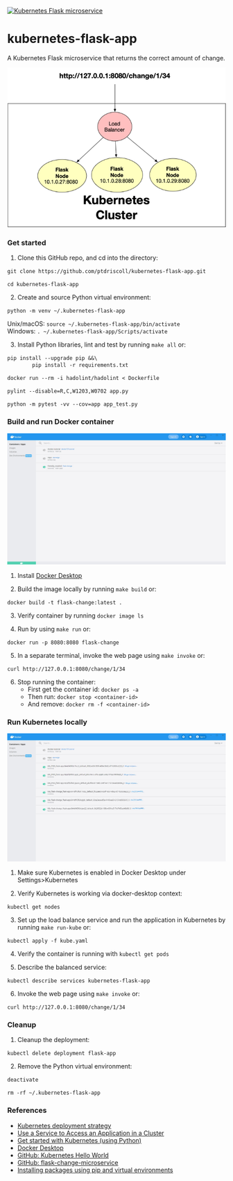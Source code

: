 [![Kubernetes Flask microservice](https://github.com/ptdriscoll/kubernetes-flask-app/actions/workflows/main.yml/badge.svg)](https://github.com/ptdriscoll/kubernetes-flask-app/actions/workflows/main.yml)

# kubernetes-flask-app
A Kubernetes Flask microservice that returns the correct amount of change.

<img src="img/Kubernetes-Cluster.png" width="675">

### Get started

1. Clone this GitHub repo, and cd into the directory:

```
git clone https://github.com/ptdriscoll/kubernetes-flask-app.git
```
```
cd kubernetes-flask-app
```

2. Create and source Python virtual environment:

```
python -m venv ~/.kubernetes-flask-app
```
Unix/macOS: `source ~/.kubernetes-flask-app/bin/activate`  
Windows: `. ~/.kubernetes-flask-app/Scripts/activate`

3. Install Python libraries, lint and test by running `make all` or:

```
pip install --upgrade pip &&\
		pip install -r requirements.txt
```
```
docker run --rm -i hadolint/hadolint < Dockerfile
```
```
pylint --disable=R,C,W1203,W0702 app.py
```
```
python -m pytest -vv --cov=app app_test.py
```

### Build and run Docker container

<img src="img/Docker-Desktop.jpg" width="675">

1. Install [Docker Desktop](https://www.docker.com/products/docker-desktop)

2. Build the image locally by running `make build` or:

```
docker build -t flask-change:latest . 
```

3. Verify container by running `docker image ls`

4. Run by using `make run` or:

```
docker run -p 8080:8080 flask-change
``` 

5. In a separate terminal, invoke the web page using `make invoke` or: 

```
curl http://127.0.0.1:8080/change/1/34
```

6. Stop running the container:
    - First get the container id: `docker ps -a`
	- Then run: `docker stop <container-id>`
	- And remove: `docker rm -f <container-id>`
	
### Run Kubernetes locally

<img src="img/Kubernetes-Environment.jpg" width="675">	

1. Make sure Kubernetes is enabled in Docker Desktop under Settings>Kubernetes  

2. Verify Kubernetes is working via docker-desktop context:

```
kubectl get nodes
```

3. Set up the load balance service and run the application in Kubernetes by running `make run-kube` or:

```
kubectl apply -f kube.yaml
```

4. Verify the container is running with `kubectl get pods`

5. Describe the balanced service:

```
kubectl describe services kubernetes-flask-app
```

6. Invoke the web page using `make invoke` or: 

```
curl http://127.0.0.1:8080/change/1/34
```

### Cleanup

1. Cleanup the deployment: 

```
kubectl delete deployment flask-app
```

2. Remove the Python virtual environment:

```
deactivate
```
```
rm -rf ~/.kubernetes-flask-app
```

### References

- [Kubernetes deployment strategy](https://azure.microsoft.com/en-us/overview/kubernetes-deployment-strategy/)
- [Use a Service to Access an Application in a Cluster](https://kubernetes.io/docs/tasks/access-application-cluster/service-access-application-cluster/)
- [Get started with Kubernetes (using Python)](https://kubernetes.io/blog/2019/07/23/get-started-with-kubernetes-using-python/)
- [Docker Desktop](https://www.docker.com/products/docker-desktop)
- [GitHub: Kubernetes Hello World](https://github.com/noahgift/kubernetes-hello-world-python-flask)
- [GitHub: flask-change-microservice](https://github.com/noahgift/flask-change-microservice)
- [Installing packages using pip and virtual environments](https://packaging.python.org/guides/installing-using-pip-and-virtual-environments/)
